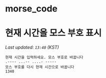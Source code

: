# morse_code
# 현재 시간을 모스 부호 표시
<!-- MORSE_TIME_START -->
_Last updated: `13:40` (KST)_

```
현재 시간을 입력하세요. 모스 부호로 바꿉니다
.---- ...-- ....- -----
모스 부호를 다시 현재 시간으로 바꿉니다
1340
```
<!-- MORSE_TIME_END -->
